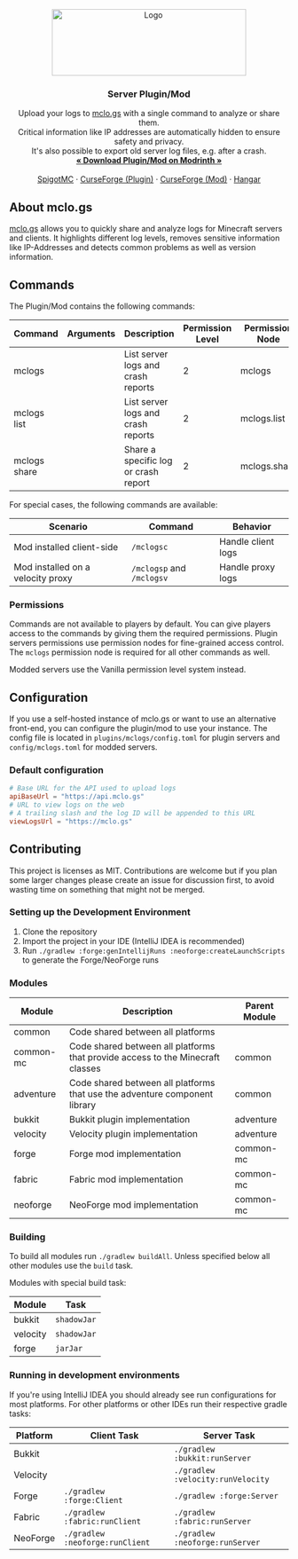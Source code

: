 <div style="text-align: center">
    <a href="https://mclo.gs">
        <img src="https://mclo.gs/img/logo.png" alt="Logo" width="350" height="120">
    </a>
    <h3>Server Plugin/Mod</h3>
    <p>
        Upload your logs to <a href="https://mclo.gs" target="_blank">mclo.gs</a> with a single command to analyze or share them.
        <br />
        Critical information like IP addresses are automatically hidden to ensure safety and privacy.
        <br />
        It's also possible to export old server log files, e.g. after a crash.
        <br />
        <a href="https://modrinth.com/plugin/mclogs" target="_blank"><strong>« Download Plugin/Mod on Modrinth »</strong></a>
        <br />
        <br />
        <a href="https://www.spigotmc.org/resources/mclo-gs.47502/" target="_blank">SpigotMC</a>
        ·
        <a href="https://www.curseforge.com/minecraft/bukkit-plugins/mclo-gs" target="_blank">CurseForge (Plugin)</a>
        ·
        <a href="https://www.curseforge.com/minecraft/mc-mods/mclo-gs" target="_blank">CurseForge (Mod)</a>
        ·
        <a href="https://hangar.papermc.io/Aternos/mclogs" target="_blank">Hangar</a>
    </p>
</div>


## About mclo.gs

<a href="https://mclo.gs" target="_blank">mclo.gs</a> allows you to quickly share and analyze logs for Minecraft servers and clients. It highlights different log levels, removes sensitive information like IP-Addresses and detects common problems as well as version information.

## Commands

The Plugin/Mod contains the following commands:

| Command      | Arguments   | Description                          | Permission Level | Permission Node |
|--------------|-------------|--------------------------------------|------------------|-----------------|
| mclogs       |             | List server logs and crash reports   | 2                | mclogs          |
| mclogs list  |             | List server logs and crash reports   | 2                | mclogs.list     |
| mclogs share | <file-name> | Share a specific log or crash report | 2                | mclogs.share    |

For special cases, the following commands are available:

| Scenario                          | Command                   | Behavior           |
|-----------------------------------|---------------------------|--------------------|
| Mod installed client-side         | `/mclogsc`                | Handle client logs |
| Mod installed on a velocity proxy | `/mclogsp` and `/mclogsv` | Handle proxy logs  |

### Permissions

Commands are not available to players by default. You can give players access to the commands by giving them the 
required permissions. Plugin servers permissions use permission nodes for fine-grained access control. The `mclogs`
permission node is required for all other commands as well.

Modded servers use the Vanilla permission level system instead.

## Configuration
If you use a self-hosted instance of mclo.gs or want to use an alternative front-end, you can configure the plugin/mod to use your instance.
The config file is located in `plugins/mclogs/config.toml` for plugin servers and `config/mclogs.toml` for modded servers.

### Default configuration
```toml
# Base URL for the API used to upload logs
apiBaseUrl = "https://api.mclo.gs"
# URL to view logs on the web
# A trailing slash and the log ID will be appended to this URL
viewLogsUrl = "https://mclo.gs"
```

## Contributing
This project is licenses as MIT. Contributions are welcome but if you plan some larger changes please
create an issue for discussion first, to avoid wasting time on something that might not be merged.

### Setting up the Development Environment
1. Clone the repository
2. Import the project in your IDE (IntelliJ IDEA is recommended)
3. Run `./gradlew :forge:genIntellijRuns :neoforge:createLaunchScripts` to generate the Forge/NeoForge runs

### Modules

| Module    | Description                                                                    | Parent Module |
|-----------|--------------------------------------------------------------------------------|---------------|
| common    | Code shared between all platforms                                              |               |
| common-mc | Code shared between all platforms that provide access to the Minecraft classes | common        |
| adventure | Code shared between all platforms that use the adventure component library     | common        |
| bukkit    | Bukkit plugin implementation                                                   | adventure     |
| velocity  | Velocity plugin implementation                                                 | adventure     |
| forge     | Forge mod implementation                                                       | common-mc     |
| fabric    | Fabric mod implementation                                                      | common-mc     |
| neoforge  | NeoForge mod implementation                                                    | common-mc     |

### Building
To build all modules run `./gradlew buildAll`. Unless specified below all other modules use the `build` task.

Modules with special build task:

| Module   | Task        |
|----------|-------------|
| bukkit   | `shadowJar` |
| velocity | `shadowJar` |
| forge    | `jarJar`    |

### Running in development environments
If you're using IntelliJ IDEA you should already see run configurations for most platforms.
For other platforms or other IDEs run their respective gradle tasks:

| Platform | Client Task                     | Server Task                       |
|----------|---------------------------------|-----------------------------------|
| Bukkit   |                                 | `./gradlew :bukkit:runServer`     |
| Velocity |                                 | `./gradlew :velocity:runVelocity` |
| Forge    | `./gradlew :forge:Client`       | `./gradlew :forge:Server`         |
| Fabric   | `./gradlew :fabric:runClient`   | `./gradlew :fabric:runServer`     |
| NeoForge | `./gradlew :neoforge:runClient` | `./gradlew :neoforge:runServer`   |
